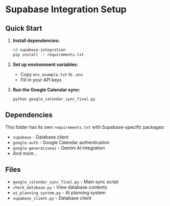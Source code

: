 # Supabase Integration Setup

## Quick Start

1. **Install dependencies:**
   ```bash
   cd supabase-integration
   pip install -r requirements.txt
   ```

2. **Set up environment variables:**
   - Copy `env_example.txt` to `.env`
   - Fill in your API keys

3. **Run the Google Calendar sync:**
   ```bash
   python google_calendar_sync_final.py
   ```

## Dependencies

This folder has its own `requirements.txt` with Supabase-specific packages:
- `supabase` - Database client
- `google-auth` - Google Calendar authentication
- `google-generativeai` - Gemini AI integration
- And more...

## Files

- `google_calendar_sync_final.py` - Main sync script
- `check_database.py` - View database contents
- `ai_planning_system.py` - AI planning system
- `supabase_client.py` - Database client
